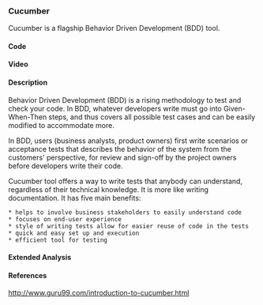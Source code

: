 ### Cucumber
Cucumber is a flagship Behavior Driven Development (BDD) tool.

#### Code

#### Video

#### Description
Behavior Driven Development (BDD) is a rising methodology to test and check your code. In BDD, whatever developers write must go into Given-When-Then steps, and thus covers all possible test cases and can be easily modified to accommodate more. 

In BDD, users (business analysts, product owners) first write scenarios or acceptance tests that describes the behavior of the system from the customers' perspective, for review and sign-off by the project owners before developers write their code.

Cucumber tool offers a way to write tests that anybody can understand, regardless of their technical knowledge. It is more like writing documentation. It has five main benefits:

	* helps to involve business stakeholders to easily understand code
	* focuses on end-user experience
	* style of writing tests allow for easier reuse of code in the tests
	* quick and easy set up and execution
	* efficient tool for testing

#### Extended Analysis

#### References
http://www.guru99.com/introduction-to-cucumber.html
